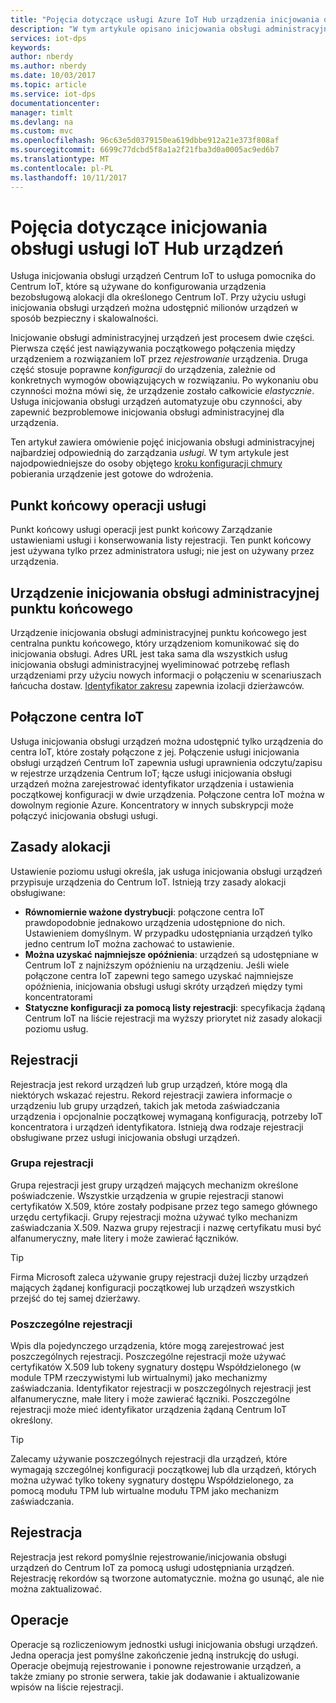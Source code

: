 ```yaml
---
title: "Pojęcia dotyczące usługi Azure IoT Hub urządzenia inicjowania obsługi usługi | Dokumentacja firmy Microsoft"
description: "W tym artykule opisano inicjowania obsługi administracyjnej pojęcia dotyczące usługi specyficzne dla urządzeń z punktu dystrybucji i Centrum IoT"
services: iot-dps
keywords: 
author: nberdy
ms.author: nberdy
ms.date: 10/03/2017
ms.topic: article
ms.service: iot-dps
documentationcenter: 
manager: timlt
ms.devlang: na
ms.custom: mvc
ms.openlocfilehash: 96c63e5d0379150ea619dbbe912a21e373f808af
ms.sourcegitcommit: 6699c77dcbd5f8a1a2f21fba3d0a0005ac9ed6b7
ms.translationtype: MT
ms.contentlocale: pl-PL
ms.lasthandoff: 10/11/2017
---
```

# <a name="iot-hub-device-provisioning-service-concepts"></a>Pojęcia dotyczące inicjowania obsługi usługi IoT Hub urządzeń

Usługa inicjowania obsługi urządzeń Centrum IoT to usługa pomocnika do Centrum IoT, które są używane do konfigurowania urządzenia bezobsługową alokacji dla określonego Centrum IoT. Przy użyciu usługi inicjowania obsługi urządzeń można udostępnić milionów urządzeń w sposób bezpieczny i skalowalności.

Inicjowanie obsługi administracyjnej urządzeń jest procesem dwie części. Pierwsza część jest nawiązywania początkowego połączenia między urządzeniem a rozwiązaniem IoT przez *rejestrowanie* urządzenia. Druga część stosuje poprawne *konfiguracji* do urządzenia, zależnie od konkretnych wymogów obowiązujących w rozwiązaniu. Po wykonaniu obu czynności można mówi się, że urządzenie zostało całkowicie *elastycznie*. Usługa inicjowania obsługi urządzeń automatyzuje obu czynności, aby zapewnić bezproblemowe inicjowania obsługi administracyjnej dla urządzenia.

Ten artykuł zawiera omówienie pojęć inicjowania obsługi administracyjnej najbardziej odpowiednią do zarządzania *usługi*. W tym artykule jest najodpowiedniejsze do osoby objętego [kroku konfiguracji chmury](about-iot-dps.md#cloud-setup-step) pobierania urządzenie jest gotowe do wdrożenia.

## <a name="service-operations-endpoint"></a>Punkt końcowy operacji usługi

Punkt końcowy usługi operacji jest punkt końcowy Zarządzanie ustawieniami usługi i konserwowania listy rejestracji. Ten punkt końcowy jest używana tylko przez administratora usługi; nie jest on używany przez urządzenia.

## <a name="device-provisioning-endpoint"></a>Urządzenie inicjowania obsługi administracyjnej punktu końcowego

Urządzenie inicjowania obsługi administracyjnej punktu końcowego jest centralna punktu końcowego, który urządzeniom komunikować się do inicjowania obsługi. Adres URL jest taka sama dla wszystkich usług inicjowania obsługi administracyjnej wyeliminować potrzebę reflash urządzeniami przy użyciu nowych informacji o połączeniu w scenariuszach łańcucha dostaw. [Identyfikator zakresu](#id-scope) zapewnia izolacji dzierżawców.

## <a name="linked-iot-hubs"></a>Połączone centra IoT

Usługa inicjowania obsługi urządzeń można udostępnić tylko urządzenia do centra IoT, które zostały połączone z jej. Połączenie usługi inicjowania obsługi urządzeń Centrum IoT zapewnia usługi uprawnienia odczytu/zapisu w rejestrze urządzenia Centrum IoT; łącze usługi inicjowania obsługi urządzeń można zarejestrować identyfikator urządzenia i ustawienia początkowej konfiguracji w dwie urządzenia. Połączone centra IoT można w dowolnym regionie Azure. Koncentratory w innych subskrypcji może połączyć inicjowania obsługi usługi.

## <a name="allocation-policy"></a>Zasady alokacji

Ustawienie poziomu usługi określa, jak usługa inicjowania obsługi urządzeń przypisuje urządzenia do Centrum IoT. Istnieją trzy zasady alokacji obsługiwane:
* **Równomiernie ważone dystrybucji**: połączone centra IoT prawdopodobnie jednakowo urządzenia udostępnione do nich. Ustawieniem domyślnym. W przypadku udostępniania urządzeń tylko jedno centrum IoT można zachować to ustawienie.
* **Można uzyskać najmniejsze opóźnienia**: urządzeń są udostępniane w Centrum IoT z najniższym opóźnieniu na urządzeniu. Jeśli wiele połączone centra IoT zapewni tego samego uzyskać najmniejsze opóźnienia, inicjowania obsługi usługi skróty urządzeń między tymi koncentratorami
* **Statyczne konfiguracji za pomocą listy rejestracji**: specyfikacja żądaną Centrum IoT na liście rejestracji ma wyższy priorytet niż zasady alokacji poziomu usług.

## <a name="enrollment"></a>Rejestracji

Rejestracja jest rekord urządzeń lub grup urządzeń, które mogą dla niektórych wskazać rejestru. Rekord rejestracji zawiera informacje o urządzeniu lub grupy urządzeń, takich jak metoda zaświadczania urządzenia i opcjonalnie początkowej wymaganą konfiguracją, potrzeby IoT koncentratora i urządzeń identyfikatora. Istnieją dwa rodzaje rejestracji obsługiwane przez usługi inicjowania obsługi urządzeń.

### <a name="enrollment-group"></a>Grupa rejestracji

Grupa rejestracji jest grupy urządzeń mających mechanizm określone poświadczenie. Wszystkie urządzenia w grupie rejestracji stanowi certyfikatów X.509, które zostały podpisane przez tego samego głównego urzędu certyfikacji. Grupy rejestracji można używać tylko mechanizm zaświadczania X.509. Nazwa grupy rejestracji i nazwę certyfikatu musi być alfanumeryczny, małe litery i może zawierać łączników.

> [!TIP]
> Firma Microsoft zaleca używanie grupy rejestracji dużej liczby urządzeń mających żądanej konfiguracji początkowej lub urządzeń wszystkich przejść do tej samej dzierżawy.

### <a name="individual-enrollment"></a>Poszczególne rejestracji

Wpis dla pojedynczego urządzenia, które mogą zarejestrować jest poszczególnych rejestracji. Poszczególne rejestracji może używać certyfikatów X.509 lub tokeny sygnatury dostępu Współdzielonego (w module TPM rzeczywistymi lub wirtualnymi) jako mechanizmy zaświadczania. Identyfikator rejestracji w poszczególnych rejestracji jest alfanumeryczne, małe litery i może zawierać łączniki. Poszczególne rejestracji może mieć identyfikator urządzenia żądaną Centrum IoT określony.

> [!TIP]
> Zalecamy używanie poszczególnych rejestracji dla urządzeń, które wymagają szczególnej konfiguracji początkowej lub dla urządzeń, których można używać tylko tokeny sygnatury dostępu Współdzielonego, za pomocą modułu TPM lub wirtualne modułu TPM jako mechanizm zaświadczania.

## <a name="registration"></a>Rejestracja

Rejestracja jest rekord pomyślnie rejestrowanie/inicjowania obsługi urządzeń do Centrum IoT za pomocą usługi udostępniania urządzeń. Rejestrację rekordów są tworzone automatycznie. można go usunąć, ale nie można zaktualizować.

## <a name="operations"></a>Operacje

Operacje są rozliczeniowym jednostki usługi inicjowania obsługi urządzeń. Jedna operacja jest pomyślne zakończenie jedną instrukcję do usługi. Operacje obejmują rejestrowanie i ponowne rejestrowanie urządzeń, a także zmiany po stronie serwera, takie jak dodawanie i aktualizowanie wpisów na liście rejestracji.
